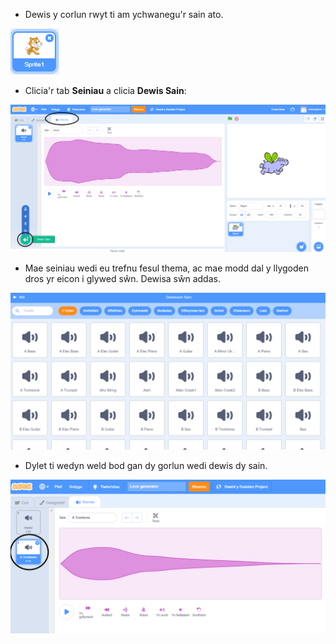 + Dewis y corlun rwyt ti am ychwanegu'r sain ato.

![corlun](images/sprite-select.png)

+ Clicia'r tab **Seiniau** a clicia **Dewis Sain**:

![sain a dewis uwcholeuo sain](images/import-sound.png)

+ Mae seiniau wedi eu trefnu fesul thema, ac mae modd dal y llygoden dros yr eicon i glywed sŵn. Dewisa sŵn addas.

![dewislen sain](images/choose-sound.png)

+ Dylet ti wedyn weld bod gan dy gorlun wedi dewis dy sain.

![sain newydd yn cael ei ddangos yn erbyn corlun](images/sound-imported.png)